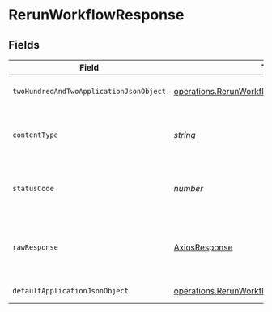 # RerunWorkflowResponse


## Fields

| Field                                                                                                               | Type                                                                                                                | Required                                                                                                            | Description                                                                                                         |
| ------------------------------------------------------------------------------------------------------------------- | ------------------------------------------------------------------------------------------------------------------- | ------------------------------------------------------------------------------------------------------------------- | ------------------------------------------------------------------------------------------------------------------- |
| `twoHundredAndTwoApplicationJsonObject`                                                                             | [operations.RerunWorkflowResponseBody](../../../sdk/models/operations/rerunworkflowresponsebody.md)                 | :heavy_minus_sign:                                                                                                  | A confirmation message.                                                                                             |
| `contentType`                                                                                                       | *string*                                                                                                            | :heavy_check_mark:                                                                                                  | HTTP response content type for this operation                                                                       |
| `statusCode`                                                                                                        | *number*                                                                                                            | :heavy_check_mark:                                                                                                  | HTTP response status code for this operation                                                                        |
| `rawResponse`                                                                                                       | [AxiosResponse](https://axios-http.com/docs/res_schema)                                                             | :heavy_minus_sign:                                                                                                  | Raw HTTP response; suitable for custom response parsing                                                             |
| `defaultApplicationJsonObject`                                                                                      | [operations.RerunWorkflowWorkflowResponseBody](../../../sdk/models/operations/rerunworkflowworkflowresponsebody.md) | :heavy_minus_sign:                                                                                                  | Error response.                                                                                                     |